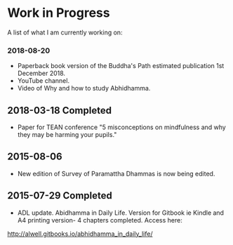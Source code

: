 # Work in Progress
A list of what I am currently working on:

### 2018-08-20 

- Paperback book version of the Buddha's Path estimated publication 1st December 2018. 
- YouTube channel.
- Video of Why and how to study Abhidhamma.

## 2018-03-18 Completed

- Paper for TEAN conference "5 misconceptions on mindfulness and why they may be harming your pupils."

## 2015-08-06 

- New edition of Survey of Paramattha Dhammas is now being edited.

## 2015-07-29 Completed
- ADL update. Abidhamma in Daily Life. Version for Gitbook ie Kindle and A4 printing version- 4 chapters completed.
Access here:

http://alwell.gitbooks.io/abhidhamma_in_daily_life/
